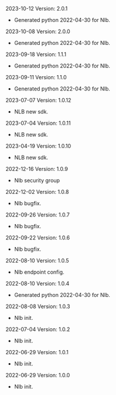 2023-10-12 Version: 2.0.1
- Generated python 2022-04-30 for Nlb.

2023-10-08 Version: 2.0.0
- Generated python 2022-04-30 for Nlb.

2023-09-18 Version: 1.1.1
- Generated python 2022-04-30 for Nlb.

2023-09-11 Version: 1.1.0
- Generated python 2022-04-30 for Nlb.

2023-07-07 Version: 1.0.12
- NLB new sdk.

2023-07-04 Version: 1.0.11
- NLB new sdk.

2023-04-19 Version: 1.0.10
- NLB new sdk.

2022-12-16 Version: 1.0.9
- Nlb security group

2022-12-02 Version: 1.0.8
- Nlb bugfix.

2022-09-26 Version: 1.0.7
- Nlb bugfix.

2022-09-22 Version: 1.0.6
- Nlb bugfix.

2022-08-10 Version: 1.0.5
- Nlb endpoint config.

2022-08-10 Version: 1.0.4
- Generated python 2022-04-30 for Nlb.

2022-08-08 Version: 1.0.3
- Nlb init.

2022-07-04 Version: 1.0.2
- Nlb init.

2022-06-29 Version: 1.0.1
- Nlb init.

2022-06-29 Version: 1.0.0
- Nlb init.

